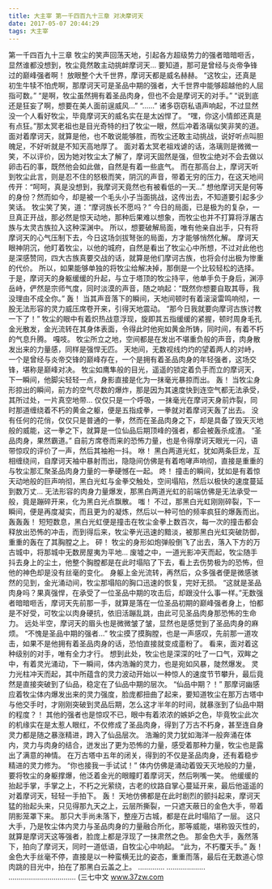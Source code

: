 ```yaml
---
title: 大主宰 第一千四百九十三章 对决摩诃天
date: 2017-05-07 20:44:29
tags: 大主宰
---
```


第一千四百九十三章
牧尘的笑声回荡天地，引起各方超级势力的强者暗暗咂舌，显然谁都没想到，牧尘竟然敢主动挑衅摩诃天...
要知道，那可是曾经与炎帝争锋过的巅峰强者啊！
放眼整个大千世界，摩诃天都是威名赫赫。
“这牧尘，还真是初生牛犊不怕虎啊，那摩诃天可是圣品中期的强者，大千世界中能够超越他的人屈指可数。”
“是啊，牧尘虽然拥有着圣品肉身，但也不会是摩诃天的对手。”
“说到底还是狂妄了啊，想要在美人面前逞威风...”
“......”
诸多窃窃私语声响起，不过显然没一个人看好牧尘，毕竟摩诃天的威名实在是太凶悍了。
“嘿，你这小情郎还真是有点狂。”那太冥老祖也是目光奇特的扫了牧尘一眼，然后冲着洛璃似笑非笑的道。
面对着摩诃天，就算是他，也不敢说能够胜，而牧尘还敢主动挑战，说好听点叫胆魄足，不好听就是不知天高地厚了。
面对着太冥老祖戏谑的话，洛璃则是微微一笑，不以评价，因为她对牧尘太了解了，摩诃天固然是强，但牧尘绝对不会去做以卵击石的事，既然他会如此做，自然是有着一些底气。
而在那高台上，摩诃天听到牧尘此言，则是忍不住的怒极而笑，阴沉的声音，带着无穷的压力，在这天地间传开：“呵呵，真是没想到，我摩诃天竟然也有被看低的一天...”
想他摩诃天是何等的身份？然而如今，却是被一个毛头小子当面挑战，这传出去，不知道要引起多少笑话。
牧尘笑了笑，道：“摩诃族长不愿吗？”
今日的局面，已是极为的复杂，一旦真正开战，那必然是惊天动地，那种后果难以想象，而牧尘也并不打算将浮屠古族与太灵古族拉入这种深渊中。
所以，想要破解局面，唯有他亲自出手，只有将摩诃天的心气压制下去，今日这场剑拔弩张的局面，方才能够悄然化解。
摩诃天眼神阴沉，他盯着牧尘，以他的城府，自然是看出了牧尘心中所想，不过对此他也是深感赞同，四大古族真要交战的话，就算是他们摩诃古族，也将会付出极为惨重的代价。
所以，如果能够单独的将牧尘给解决掉，那倒是一个比较轻松的选择。
于是，摩诃天的身躯缓缓的升起，与立于塔顶的牧尘持平，他单手负于身后，渊渟岳峙，俨然是宗师气度，同时淡漠的声音，随之响起：“既然你想要自取其辱，我没理由不成全你。”
轰！
当其声音落下的瞬间，天地间顿时有着滚滚雷鸣响彻，一股无法形容的灵力威压席卷开来，引得天地震动。
“那今日我就要向摩诃古族讨教一下了！”
牧尘的眼中有着炽热战意浮现，旋即其五指缓缓的紧握，顿时周身毛孔金光散发，金光流转在其身体表面，令得此时他宛如黄金所铸，同时间，有着不朽的气息升腾。
嘎吱。
牧尘所立之地，空间都是在发出不堪重负般的声音，肉身散发出来的力量感，同样是强悍无匹。
天地间，无数视线灼灼的望着两人的对峙，一个是曾经与炎帝交锋的巅峰存在，一个是拥有着圣品肉身的年轻强者，这场交锋，堪称是巅峰对决。
牧尘如鹰隼般的目光，遥遥的锁定着负手而立的摩诃天，下一瞬间，他脚尖轻轻一点，身影直接是化为一抹毫光暴掠而出。
轰！
当牧尘身形掠出的瞬间，前方的空气尽数的爆炸，那是因为其速度快到连空气都无法承受，其所过处，一片真空地带...
仅仅只是一个呼吸，一抹毫光在摩诃天身前炸裂，同时那道缠绕着不朽的黄金之躯，便是五指成拳，一拳就对着摩诃天轰了出去。
没有任何的花俏，仅仅只是普通的一拳，然而在圣品肉身之下，却是具备了毁天灭地般的威能，这一拳之下，就算是一位仙品后期顶峰的强者，都会被轰杀成渣。
“圣品肉身，果然霸道。”
自前方席卷而来的恐怖力量，也是令得摩诃天眼光一闪，语带惊叹的评价了一声，然后其袖袍一抖。
咻！
黑白两道光虹，犹如两条巨龙，互相缠绕间，自摩诃天袖中暴射而出，隐隐间仿佛是有着咆哮声响彻，直接是重重的与牧尘那汇聚圣品肉身力量的一拳硬憾在一起。
咚！
撞击的瞬间，犹如是有着惊天动地般的巨声响彻，黑白光虹与金拳交触处，空间塌陷，然后以极快的速度蔓延到数万丈...
无法形容的肉身力量爆发，那黑白两道光虹的前端仿佛是无法承受一般，竟是蹦碎开来，化为黑白光点飘散。
嗤！
不过，那黑白光虹刚刚碎裂，下一瞬间，便是再度凝实，而且更为的凝炼，然后以一种可怕的频率疯狂的爆轰而出。
轰轰轰！
短短数息，黑白光虹便是撞击在牧尘金拳上数百次，每一次的撞击都会释放出恐怖的冲击，而到得后来，牧尘拳光迅速的黯淡，被那黑白光虹突破防御，重重的轰在了其胸膛之上。
砰！
牧尘的身形如炮弹般倒飞了出去，落入下方的万古城中，将那城中无数房屋夷为平地...
废墟之中，一道光影冲天而起，牧尘随手抖去身上的尘土，他整个胸膛都是在此时塌陷了下去，看上去伤势极为的恐怖，但他的神色却是没有丝毫的变化。
身躯上金光流转，再然后，众多强者便是微感骇然的见到，金光涌动间，牧尘那塌陷的胸口迅速的恢复，完好无损。
“这就是圣品肉身吗？果真强悍，在承受了一位圣品中期的攻击后，却跟没什么事一样。”无数强者暗暗咂舌，摩诃天先前那一手，就算是落在一位圣品初期的巅峰强者身上，怕都是不好受，可牧尘以肉身硬抗，依旧活蹦乱跳，由此可见圣品肉身那恐怖的生命力。
远处半空，摩诃天的眉头也是微微皱了皱，显然也是感觉到了圣品肉身的麻烦。
“不愧是圣品中期的强者...”
牧尘摸了摸胸膛，也是一声感叹，先前那一道攻击，如果不是他拥有着圣品肉身的话，恐怕直接就变成齑粉了。
看来，面对着这种级别的对手，唯有全力才行。
想到此处，牧尘也是深深的吐了一口气，双眸之中，有着灵光涌动，下一瞬间，体内浩瀚的灵力，也是宛如风暴，陡然爆发。
灵力光柱冲天而起，其中所蕴含的灵力波动开始以一种惊人的速度节节攀升，最后竟然是直接突破到了仙品，稳定在了仙品中期的层次。
“仙品中期？！”
那摩诃幽感应着牧尘体内爆发出来的灵力强度，脸庞都扭曲了起来，要知道牧尘在那万古塔中与他交手时，才刚刚突破到灵品后期，怎么这才半年的时间，就暴涨到了仙品中期的程度？！
其他的强者也是惊叹不已，眼中有着浓浓的嫉妒之色，毕竟牧尘此次的机缘实在是太惹人眼红，不仅修成了圣品肉身，得到了万古不朽身，甚至连自身灵力都是随之暴涨精进，跨入了仙品层次。
浩瀚的灵力犹如海洋一般奔涌在体内，灵力与肉身的结合，迸发出了更为恐怖的力量，感受着那种力量，牧尘也是露出了满意的神情。
在万古塔中五年的闭关，得到的不仅是圣品肉身，还有着稳步精进的灵力修为。
“你也接我一手试试！”
体内仿佛是涌动着毁天灭地般的力量，要将牧尘的身躯撑爆，他泛着金光的眼瞳盯着摩诃天，然后咧嘴一笑。
他缓缓的抬起手掌，手掌之上，不朽之光萦绕，古老的纹路自掌心蔓延开来，最后他遥遥的对着摩诃天，轻轻一手拍下。
轰！
天地仿佛都是在此时剧烈的颤抖起来，摩诃天猛的抬起头来，只见得那九天之上，云层所撕裂，一只遮天蔽日的金色大手，带着阴影笼罩下来。
那只大手尚未落下，整座万古城，都是在此时塌陷了一层。
这只大手，乃是牧尘体内灵力与圣品肉身的力量融合所化，那等威能，堪称毁灭性的，就算是摩诃天这等强者，脸庞上都是浮现了一抹肃然之色。
那金色大手，轰然落下，拍向了摩诃天，同时一道低语，自牧尘心中响起。
“此为，不朽覆天手。”
轰！
金色大手丝毫不停，直接是以一种蛮横无比的姿态，重重而落，最后在无数道心惊肉跳的目光中，拍在了那黑白云盖之上。
.............
...................
.................................
(三七中文 www.37zw.com